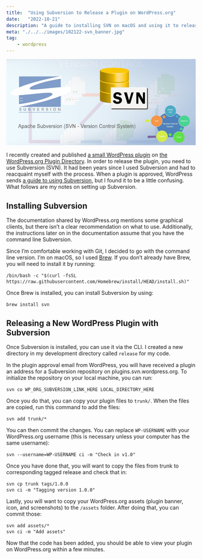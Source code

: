 ```yaml
---
title:  "Using Subversion to Release a Plugin on WordPress.org"
date:   "2022-10-21"
description: "A guide to installing SVN on macOS and using it to release a plugin on WordPress.org"
meta: "./../../images/102122-svn_banner.jpg"
tag: 
    - wordpress
---
```


![logo for subversion](./../../images/102122-svn_banner.jpg)

I recently created and published [a small WordPress plugin](https://wordpress.org/plugins/details-show-and-hide) on [the WordPress.org Plugin Directory](https://wordpress.org/plugins/). In order to release the plugin, you need to use Subversion (SVN). It had been years since I used Subversion and had to reacquaint myself with the process. When a plugin is approved, WordPress sends [a guide to using Subversion](https://developer.wordpress.org/plugins/wordpress-org/how-to-use-subversion/), but I found it to be a little confusing. What follows are my notes on setting up Subversion.

## Installing Subversion

The documentation shared by WordPress.org mentions some graphical clients, but there isn’t a clear recommendation on what to use. Additionally, the instructions later on in the documentation assume that you have the command line Subversion.

Since I’m comfortable working with Git, I decided to go with the command line version. I’m on macOS, so I used [Brew](https://brew.sh/). If you don’t already have Brew, you will need to install it by running:

```shellsession
/bin/bash -c "$(curl -fsSL https://raw.githubusercontent.com/Homebrew/install/HEAD/install.sh)"
```

Once Brew is installed, you can install Subversion by using:

```shellsession
brew install svn
```

## Releasing a New WordPress Plugin with Subversion

Once Subversion is installed, you can use it via the CLI. I created a new directory in my development directory called `release` for my code.

In the plugin approval email from WordPress, you will have received a plugin an address for a Subversion repository on plugins.svn.wordpress.org. To initialize the repository on your local machine, you can run:

```shellsession
svn co WP_ORG_SUBVERSION_LINK_HERE LOCAL_DIRECTORY_HERE
```

Once you do that, you can copy your plugin files to `trunk/`. When the files are copied, run this command to add the files:

```shellsession
svn add trunk/*
```

You can then commit the changes. You can replace `WP-USERNAME` with your WordPress.org username (this is necessary unless your computer has the same username):

```shellsession
svn --username=WP-USERNAME ci -m "Check in v1.0"
```

Once you have done that, you will want to copy the files from trunk to corresponding tagged release and check that in:

```shellsession
svn cp trunk tags/1.0.0
svn ci -m "Tagging version 1.0.0"
```

Lastly, you will want to copy your WordPress.org assets (plugin banner, icon, and screenshots) to the `/assets` folder. After doing that, you can commit those:

```shellsession
svn add assets/*
svn ci -m "Add assets"
```

Now that the code has been added, you should be able to view your plugin on WordPress.org within a few minutes.
